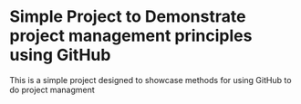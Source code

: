 # Simple Project to Demonstrate project management principles using GitHub

This is a simple project designed to showcase methods for using GitHub to do project managment
